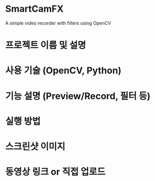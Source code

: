 # SmartCamFX
A simple video recorder with filters using OpenCV


# 프로젝트 이름 및 설명

# 사용 기술 (OpenCV, Python)

# 기능 설명 (Preview/Record, 필터 등)

# 실행 방법

# 스크린샷 이미지

# 동영상 링크 or 직접 업로드



